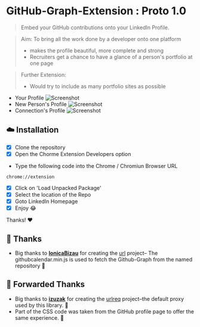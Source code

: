 <!-- Please do not edit this file. Edit the `blah` field in the `package.json` instead. If in doubt, open an issue. -->


# GitHub-Graph-Extension : Proto 1.0


> Embed your GitHub contributions onto your LinkedIn Profile.

> Aim:
> To bring all the work done by a developer onto one platform
>  - makes the profile beautiful, more complete and strong
>  - Recruiters get a chance to have a glance of a person's portfolio at one page


> Further Extension:
> - Would try to include as many portfolio sites as possible

- Your Profile
![Screenshot](https://raw.github.com/garganshul108/GitHub-Graph-Extension/proto1.0/screenshots/AnshulGarg-LinkedIn-GitHubGraph.png)
- New Person's Profile
![Screenshot](https://raw.github.com/garganshul108/GitHub-Graph-Extension/proto1.0/screenshots/ShubhamDhama-LinkedIn-GitHubGraph.png)
- Connection's Profile
![Screenshot](https://raw.github.com/garganshul108/GitHub-Graph-Extension/proto1.0/screenshots/AnirudhDagar-LinkedIn-GitHubGraph.png)


## :cloud: Installation

- [x] Clone the repository
- [x] Open the Chorme Extension Developers option
 - Type the following code into the Chrome / Chromiun Browser URL
```shell
chrome://extension
```
- [x] Click on 'Load Unpacked Package'
- [x] Select the location of the Repo
- [x] Goto LinkedIn Homepage
- [x] Enjoy :joy:

Thanks! :heart:


## :cake: Thanks
  - Big thanks to [**IonicaBizau**](https://github.com/IonicaBizau) for creating the [url](https://github.com/IonicaBizau/github-calendar) project– The githubcalendar.min.js is used to fetch the Github-Graph from the named repository
 :cake:
## :cake: Forwarded Thanks
 - Big thanks to [**izuzak**](https://github.com/izuzak) for creating the [urlreq](https://github.com/izuzak/urlreq) project–the default proxy used by this library. :cake:
 - Part of the CSS code was taken from the GitHub profile page to offer the same experience. :art:




